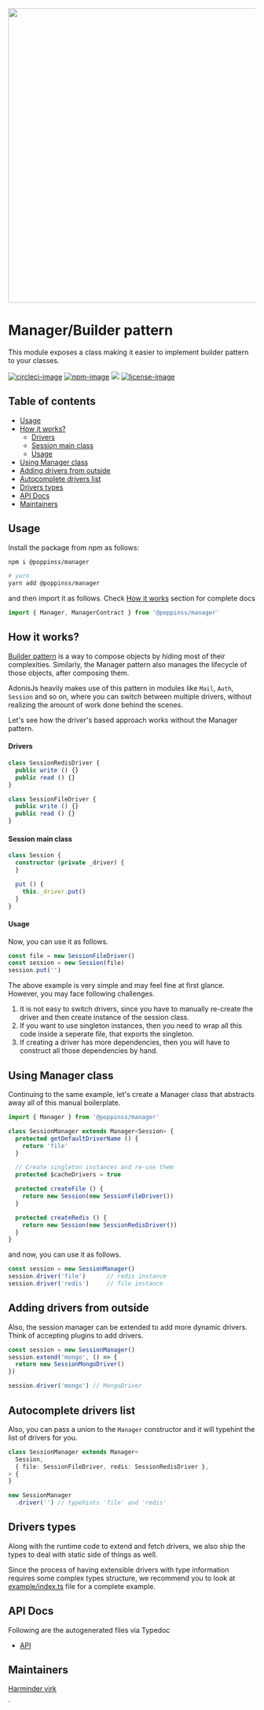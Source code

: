 <div align="center">
  <img src="https://res.cloudinary.com/adonisjs/image/upload/q_100/v1557762307/poppinss_iftxlt.jpg" width="600px">
</div>

# Manager/Builder pattern
This module exposes a class making it easier to implement builder pattern to your classes.

[![circleci-image]][circleci-url] [![npm-image]][npm-url] ![][typescript-image] [![license-image]][license-url]

<!-- START doctoc generated TOC please keep comment here to allow auto update -->
<!-- DON'T EDIT THIS SECTION, INSTEAD RE-RUN doctoc TO UPDATE -->
## Table of contents

- [Usage](#usage)
- [How it works?](#how-it-works)
    - [Drivers](#drivers)
    - [Session main class](#session-main-class)
    - [Usage](#usage-1)
- [Using Manager class](#using-manager-class)
- [Adding drivers from outside](#adding-drivers-from-outside)
- [Autocomplete drivers list](#autocomplete-drivers-list)
- [Drivers types](#drivers-types)
- [API Docs](#api-docs)
- [Maintainers](#maintainers)

<!-- END doctoc generated TOC please keep comment here to allow auto update -->

## Usage
Install the package from npm as follows:

```sh
npm i @poppinss/manager

# yarn
yarn add @poppinss/manager
```

and then import it as follows. Check [How it works](#how-it-works) section for complete docs

```ts
import { Manager, ManagerContract } from '@poppinss/manager'
```

## How it works?
[Builder pattern](https://dzone.com/articles/design-patterns-the-builder-pattern) is a way to compose objects by hiding most of their complexities. Similarly, the Manager pattern also manages the lifecycle of those objects, after composing them.

AdonisJs heavily makes use of this pattern in modules like `Mail`, `Auth`, `Session` and so on, where you can switch between multiple drivers, without realizing the amount of work done behind the scenes.

Let's see how the driver's based approach works without the Manager pattern.

#### Drivers
```ts
class SessionRedisDriver {
  public write () {}
  public read () {}
}

class SessionFileDriver {
  public write () {}
  public read () {}
}
```

#### Session main class
```ts
class Session {
  constructor (private _driver) {
  }

  put () {
    this._driver.put()
  }
}
```

#### Usage
Now, you can use it as follows.

```ts
const file = new SessionFileDriver()
const session = new Session(file)
session.put('')
```

The above example is very simple and may feel fine at first glance. However, you may face following challenges.

1. It is not easy to switch drivers, since you have to manually re-create the driver and then create instance of the session class.
2. If you want to use singleton instances, then you need to wrap all this code inside a seperate file, that exports the singleton.
3. If creating a driver has more dependencies, then you will have to construct all those dependencies by hand.

## Using Manager class
Continuing to the same example, let's create a Manager class that abstracts away all of this manual boilerplate.

```ts
import { Manager } from '@poppinss/manager'

class SessionManager extends Manager<Session> {
  protected getDefaultDriverName () {
    return 'file'
  }

  // Create singleton instances and re-use them
  protected $cacheDrivers = true

  protected createFile () {
    return new Session(new SessionFileDriver())
  }

  protected createRedis () {
    return new Session(new SessionRedisDriver())
  }
}
```

and now, you can use it as follows.

```ts
const session = new SessionManager()
session.driver('file')      // redis instance
session.driver('redis')     // file instance
```

## Adding drivers from outside
Also, the session manager can be extended to add more dynamic drivers. Think of accepting plugins to add drivers.

```ts
const session = new SessionManager()
session.extend('mongo', () => {
  return new SessionMongoDriver()
})

session.driver('mongo') // MongoDriver
```

## Autocomplete drivers list
Also, you can pass a union to the `Manager` constructor and it will typehint the list of drivers for you.

```ts
class SessionManager extends Manager<
  Session,
  { file: SessionFileDriver, redis: SessionRedisDriver },
> {
}

new SessionManager
  .driver('') // typehints 'file' and 'redis'
```

## Drivers types
Along with the runtime code to extend and fetch drivers, we also ship the types to deal with static side of things as well.

Since the process of having extensible drivers with type information requires some complex types structure, we recommend you to look at [example/index.ts](example/index.ts) file for a complete example.

## API Docs
Following are the autogenerated files via Typedoc

* [API](docs/README.md)

## Maintainers
[Harminder virk](https://github.com/thetutlage)

[circleci-image]: https://img.shields.io/circleci/project/github/poppinss/manager/master.svg?style=for-the-badge&logo=circleci
[circleci-url]: https://circleci.com/gh/poppinss/manager "circleci"

[npm-image]: https://img.shields.io/npm/v/@poppinss/manager.svg?style=for-the-badge&logo=npm
[npm-url]: https://npmjs.org/package/@poppinss/manager "npm"

[typescript-image]: https://img.shields.io/badge/Typescript-294E80.svg?style=for-the-badge&logo=typescript

[license-url]: LICENSE.md
[license-image]: https://img.shields.io/aur/license/pac.svg?style=for-the-badge
`
